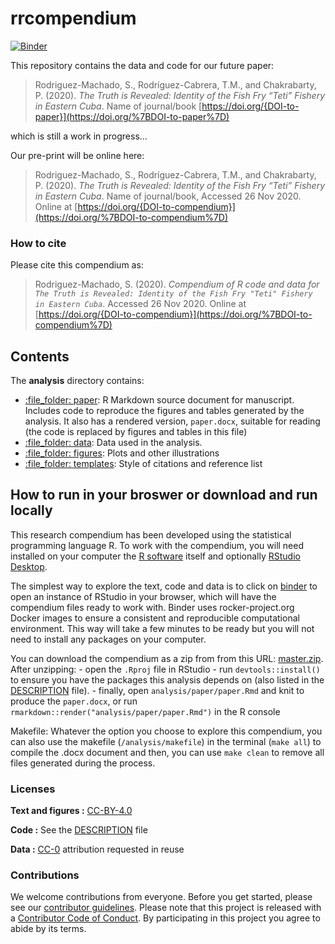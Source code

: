 
<!-- README.md is generated from README.Rmd. Please edit that file -->

# rrcompendium

[![Binder](https://mybinder.org/badge_logo.svg)](https://mybinder.org/v2/gh/sheilarm23/rrcompendium/master?urlpath=rstudio)

This repository contains the data and code for our future paper:

> Rodriguez-Machado, S., Rodríguez-Cabrera, T.M., and Chakrabarty, P.
> (2020). *The Truth is Revealed: Identity of the Fish Fry “Teti”
> Fishery in Eastern Cuba*. Name of journal/book
> [https://doi.org/{DOI-to-paper}](https://doi.org/%7BDOI-to-paper%7D)

which is still a work in progress…

Our pre-print will be online here:

> Rodriguez-Machado, S., Rodríguez-Cabrera, T.M., and Chakrabarty, P.
> (2020). *The Truth is Revealed: Identity of the Fish Fry “Teti”
> Fishery in Eastern Cuba*. Name of journal/book, Accessed 26 Nov 2020.
> Online at
> [https://doi.org/{DOI-to-compendium}](https://doi.org/%7BDOI-to-compendium%7D)

### How to cite

Please cite this compendium as:

> Rodriguez-Machado, S. (2020). *Compendium of R code and data for `The
> Truth is Revealed: Identity of the Fish Fry "Teti" Fishery in Eastern
> Cuba`*. Accessed 26 Nov 2020. Online at
> [https://doi.org/{DOI-to-compendium}](https://doi.org/%7BDOI-to-compendium%7D)

## Contents

The **analysis** directory contains:

  - [:file\_folder: paper](/analysis/paper): R Markdown source document
    for manuscript. Includes code to reproduce the figures and tables
    generated by the analysis. It also has a rendered version,
    `paper.docx`, suitable for reading (the code is replaced by figures
    and tables in this file)
  - [:file\_folder: data](/analysis/data): Data used in the analysis.
  - [:file\_folder: figures](/analysis/figures): Plots and other
    illustrations
  - [:file\_folder: templates](/analysis/templates): Style of citations
    and reference list

## How to run in your broswer or download and run locally

This research compendium has been developed using the statistical
programming language R. To work with the compendium, you will need
installed on your computer the [R
software](https://cloud.r-project.org/) itself and optionally [RStudio
Desktop](https://rstudio.com/products/rstudio/download/).

The simplest way to explore the text, code and data is to click on
[binder](https://mybinder.org/v2/gh/sheilarm23/rrcompendium/master?urlpath=rstudio)
to open an instance of RStudio in your browser, which will have the
compendium files ready to work with. Binder uses rocker-project.org
Docker images to ensure a consistent and reproducible computational
environment. This way will take a few minutes to be ready but you will
not need to install any packages on your computer.

You can download the compendium as a zip from from this URL:
[master.zip](/archive/master.zip). After unzipping: - open the `.Rproj`
file in RStudio - run `devtools::install()` to ensure you have the
packages this analysis depends on (also listed in the
[DESCRIPTION](/DESCRIPTION) file). - finally, open
`analysis/paper/paper.Rmd` and knit to produce the `paper.docx`, or run
`rmarkdown::render("analysis/paper/paper.Rmd")` in the R console

Makefile: Whatever the option you choose to explore this compendium, you
can also use the makefile (`/analysis/makefile`) in the terminal (`make
all`) to compile the .docx document and then, you can use `make clean`
to remove all files generated during the process.

### Licenses

**Text and figures :**
[CC-BY-4.0](http://creativecommons.org/licenses/by/4.0/)

**Code :** See the [DESCRIPTION](DESCRIPTION) file

**Data :** [CC-0](http://creativecommons.org/publicdomain/zero/1.0/)
attribution requested in reuse

### Contributions

We welcome contributions from everyone. Before you get started, please
see our [contributor guidelines](CONTRIBUTING.md). Please note that this
project is released with a [Contributor Code of Conduct](CONDUCT.md). By
participating in this project you agree to abide by its terms.
